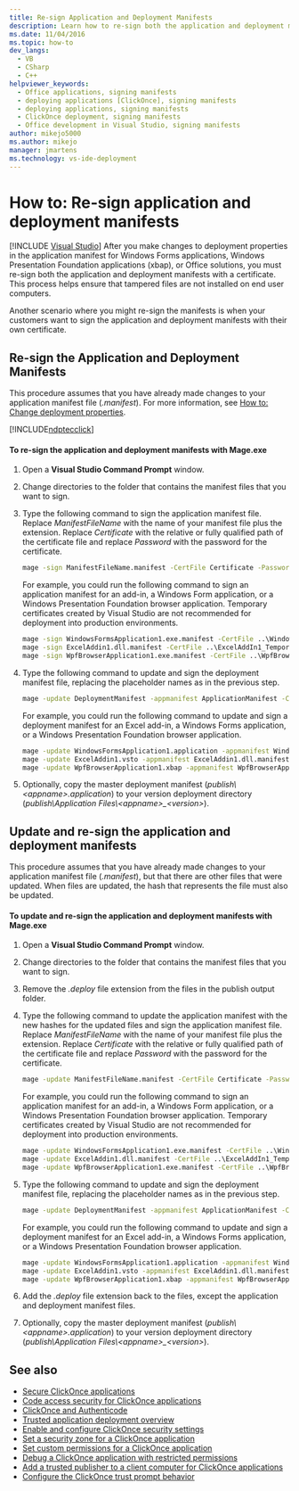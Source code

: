 ```yaml
---
title: Re-sign Application and Deployment Manifests
description: Learn how to re-sign both the application and deployment manifests with a certificate after changes are made to deployment properties.
ms.date: 11/04/2016
ms.topic: how-to
dev_langs: 
  - VB
  - CSharp
  - C++
helpviewer_keywords: 
  - Office applications, signing manifests
  - deploying applications [ClickOnce], signing manifests
  - deploying applications, signing manifests
  - ClickOnce deployment, signing manifests
  - Office development in Visual Studio, signing manifests
author: mikejo5000
ms.author: mikejo
manager: jmartens
ms.technology: vs-ide-deployment
---
```

# How to: Re-sign application and deployment manifests

 [!INCLUDE [Visual Studio](~/includes/applies-to-version/vs-windows-only.md)]
After you make changes to deployment properties in the application manifest for Windows Forms applications, Windows Presentation Foundation applications (xbap), or Office solutions, you must re-sign both the application and deployment manifests with a certificate. This process helps ensure that tampered files are not installed on end user computers.

 Another scenario where you might re-sign the manifests is when your customers want to sign the application and deployment manifests with their own certificate.

## Re-sign the Application and Deployment Manifests
 This procedure assumes that you have already made changes to your application manifest file (*.manifest*). For more information, see [How to: Change deployment properties](/previous-versions/cc442869(v=vs.110)).

 [!INCLUDE[ndptecclick](../deployment/includes/dotnet-dotnetmage-exe.md)]

#### To re-sign the application and deployment manifests with Mage.exe

1. Open a **Visual Studio Command Prompt** window.

2. Change directories to the folder that contains the manifest files that you want to sign.

3. Type the following command to sign the application manifest file. Replace *ManifestFileName* with the name of your manifest file plus the extension. Replace *Certificate* with the relative or fully qualified path of the certificate file and replace *Password* with the password for the certificate.

    ```cmd
    mage -sign ManifestFileName.manifest -CertFile Certificate -Password Password
    ```

     For example, you could run the following command to sign an application manifest for an add-in, a Windows Form application, or a Windows Presentation Foundation browser application. Temporary certificates created by Visual Studio are not recommended for deployment into production environments.

    ```cmd
    mage -sign WindowsFormsApplication1.exe.manifest -CertFile ..\WindowsFormsApplication1_TemporaryKey.pfx
    mage -sign ExcelAddin1.dll.manifest -CertFile ..\ExcelAddIn1_TemporaryKey.pfx
    mage -sign WpfBrowserApplication1.exe.manifest -CertFile ..\WpfBrowserApplication1_TemporaryKey.pfx
    ```

4. Type the following command to update and sign the deployment manifest file, replacing the placeholder names as in the previous step.

    ```cmd
    mage -update DeploymentManifest -appmanifest ApplicationManifest -CertFile Certificate -Password Password
    ```

     For example, you could run the following command to update and sign a deployment manifest for an Excel add-in, a Windows Forms application, or a Windows Presentation Foundation browser application.

    ```cmd
    mage -update WindowsFormsApplication1.application -appmanifest WindowsFormsApplication1.exe.manifest -CertFile ..\WindowsFormsApplication1_TemporaryKey.pfx
    mage -update ExcelAddin1.vsto -appmanifest ExcelAddin1.dll.manifest -CertFile ..\ExcelAddIn1_TemporaryKey.pfx
    mage -update WpfBrowserApplication1.xbap -appmanifest WpfBrowserApplication1.exe.manifest -CertFile ..\WpfBrowserApplication1_TemporaryKey.pfx
    ```

5. Optionally, copy the master deployment manifest (*publish\\\<appname>.application*) to your version deployment directory (*publish\Application Files\\\<appname>_\<version>*).

## Update and re-sign the application and deployment manifests
 This procedure assumes that you have already made changes to your application manifest file (*.manifest*), but that there are other files that were updated. When files are updated, the hash that represents the file must also be updated.

#### To update and re-sign the application and deployment manifests with Mage.exe

1. Open a **Visual Studio Command Prompt** window.

2. Change directories to the folder that contains the manifest files that you want to sign.

3. Remove the *.deploy* file extension from the files in the publish output folder.

4. Type the following command to update the application manifest with the new hashes for the updated files and sign the application manifest file. Replace *ManifestFileName* with the name of your manifest file plus the extension. Replace *Certificate* with the relative or fully qualified path of the certificate file and replace *Password* with the password for the certificate.

    ```cmd
    mage -update ManifestFileName.manifest -CertFile Certificate -Password Password
    ```

     For example, you could run the following command to sign an application manifest for an add-in, a Windows Form application, or a Windows Presentation Foundation browser application. Temporary certificates created by Visual Studio are not recommended for deployment into production environments.

    ```cmd
    mage -update WindowsFormsApplication1.exe.manifest -CertFile ..\WindowsFormsApplication1_TemporaryKey.pfx
    mage -update ExcelAddin1.dll.manifest -CertFile ..\ExcelAddIn1_TemporaryKey.pfx
    mage -update WpfBrowserApplication1.exe.manifest -CertFile ..\WpfBrowserApplication1_TemporaryKey.pfx
    ```

5. Type the following command to update and sign the deployment manifest file, replacing the placeholder names as in the previous step.

    ```cmd
    mage -update DeploymentManifest -appmanifest ApplicationManifest -CertFile Certificate -Password Password
    ```

     For example, you could run the following command to update and sign a deployment manifest for an Excel add-in, a Windows Forms application, or a Windows Presentation Foundation browser application.

    ```cmd
    mage -update WindowsFormsApplication1.application -appmanifest WindowsFormsApplication1.exe.manifest -CertFile ..\WindowsFormsApplication1_TemporaryKey.pfx
    mage -update ExcelAddin1.vsto -appmanifest ExcelAddin1.dll.manifest -CertFile ..\ExcelAddIn1_TemporaryKey.pfx
    mage -update WpfBrowserApplication1.xbap -appmanifest WpfBrowserApplication1.exe.manifest -CertFile ..\WpfBrowserApplication1_TemporaryKey.pfx
    ```

6. Add the *.deploy* file extension back to the files, except the application and deployment manifest files.

7. Optionally, copy the master deployment manifest (*publish\\\<appname>.application*) to your version deployment directory (*publish\Application Files\\\<appname>_\<version>*).

## See also
- [Secure ClickOnce applications](../deployment/securing-clickonce-applications.md)
- [Code access security for ClickOnce applications](../deployment/code-access-security-for-clickonce-applications.md)
- [ClickOnce and Authenticode](../deployment/clickonce-and-authenticode.md)
- [Trusted application deployment overview](../deployment/trusted-application-deployment-overview.md)
- [Enable and configure ClickOnce security settings](../deployment/how-to-enable-clickonce-security-settings.md)
- [Set a security zone for a ClickOnce application](../deployment/how-to-enable-clickonce-security-settings.md#set-a-security-zone-for-a-clickonce-application)
- [Set custom permissions for a ClickOnce application](../deployment/how-to-enable-clickonce-security-settings.md#set-custom-permissions-for-a-clickonce-application)
- [Debug a ClickOnce application with restricted permissions](securing-clickonce-applications.md)
- [Add a trusted publisher to a client computer for ClickOnce applications](../deployment/how-to-add-a-trusted-publisher-to-a-client-computer-for-clickonce-applications.md)
- [Configure the ClickOnce trust prompt behavior](../deployment/how-to-configure-the-clickonce-trust-prompt-behavior.md)